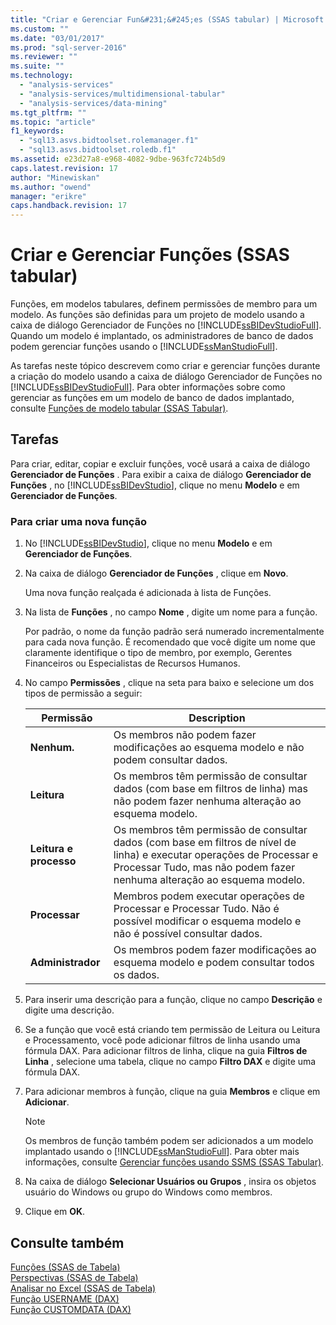 ```yaml
---
title: "Criar e Gerenciar Fun&#231;&#245;es (SSAS tabular) | Microsoft Docs"
ms.custom: ""
ms.date: "03/01/2017"
ms.prod: "sql-server-2016"
ms.reviewer: ""
ms.suite: ""
ms.technology: 
  - "analysis-services"
  - "analysis-services/multidimensional-tabular"
  - "analysis-services/data-mining"
ms.tgt_pltfrm: ""
ms.topic: "article"
f1_keywords: 
  - "sql13.asvs.bidtoolset.rolemanager.f1"
  - "sql13.asvs.bidtoolset.roledb.f1"
ms.assetid: e23d27a8-e968-4082-9dbe-963fc724b5d9
caps.latest.revision: 17
author: "Minewiskan"
ms.author: "owend"
manager: "erikre"
caps.handback.revision: 17
---
```

# Criar e Gerenciar Fun&#231;&#245;es (SSAS tabular)
  Funções, em modelos tabulares, definem permissões de membro para um modelo. As funções são definidas para um projeto de modelo usando a caixa de diálogo Gerenciador de Funções no [!INCLUDE[ssBIDevStudioFull](../../includes/ssbidevstudiofull-md.md)]. Quando um modelo é implantado, os administradores de banco de dados podem gerenciar funções usando o [!INCLUDE[ssManStudioFull](../../includes/ssmanstudiofull-md.md)].  
  
 As tarefas neste tópico descrevem como criar e gerenciar funções durante a criação do modelo usando a caixa de diálogo Gerenciador de Funções no [!INCLUDE[ssBIDevStudioFull](../../includes/ssbidevstudiofull-md.md)]. Para obter informações sobre como gerenciar as funções em um modelo de banco de dados implantado, consulte [Funções de modelo tabular &#40;SSAS Tabular&#41;](../../analysis-services/tabular-models/tabular-model-roles-ssas-tabular.md).  
  
## Tarefas  
 Para criar, editar, copiar e excluir funções, você usará a caixa de diálogo **Gerenciador de Funções** . Para exibir a caixa de diálogo **Gerenciador de Funções** , no [!INCLUDE[ssBIDevStudio](../../includes/ssbidevstudio-md.md)], clique no menu **Modelo** e em **Gerenciador de Funções**.  
  
###  <a name="bkmk_new_role"></a> Para criar uma nova função  
  
1.  No [!INCLUDE[ssBIDevStudio](../../includes/ssbidevstudio-md.md)], clique no menu **Modelo** e em **Gerenciador de Funções**.  
  
2.  Na caixa de diálogo **Gerenciador de Funções** , clique em **Novo**.  
  
     Uma nova função realçada é adicionada à lista de Funções.  
  
3.  Na lista de **Funções** , no campo **Nome** , digite um nome para a função.  
  
     Por padrão, o nome da função padrão será numerado incrementalmente para cada nova função. É recomendado que você digite um nome que claramente identifique o tipo de membro, por exemplo, Gerentes Financeiros ou Especialistas de Recursos Humanos.  
  
4.  No campo **Permissões** , clique na seta para baixo e selecione um dos tipos de permissão a seguir:  
  
    |Permissão|Description|  
    |----------------|-----------------|  
    |**Nenhum.**|Os membros não podem fazer modificações ao esquema modelo e não podem consultar dados.|  
    |**Leitura**|Os membros têm permissão de consultar dados (com base em filtros de linha) mas não podem fazer nenhuma alteração ao esquema modelo.|  
    |**Leitura e processo**|Os membros têm permissão de consultar dados (com base em filtros de nível de linha) e executar operações de Processar e Processar Tudo, mas não podem fazer nenhuma alteração ao esquema modelo.|  
    |**Processar**|Membros podem executar operações de Processar e Processar Tudo. Não é possível modificar o esquema modelo e não é possível consultar dados.|  
    |**Administrador**|Os membros podem fazer modificações ao esquema modelo e podem consultar todos os dados.|  
  
5.  Para inserir uma descrição para a função, clique no campo **Descrição** e digite uma descrição.  
  
6.  Se a função que você está criando tem permissão de Leitura ou Leitura e Processamento, você pode adicionar filtros de linha usando uma fórmula DAX. Para adicionar filtros de linha, clique na guia **Filtros de Linha** , selecione uma tabela, clique no campo **Filtro DAX** e digite uma fórmula DAX.  
  
7.  Para adicionar membros à função, clique na guia **Membros** e clique em **Adicionar**.  
  
    > [!NOTE]  
    >  Os membros de função também podem ser adicionados a um modelo implantado usando o [!INCLUDE[ssManStudioFull](../../includes/ssmanstudiofull-md.md)]. Para obter mais informações, consulte [Gerenciar funções usando SSMS &#40;SSAS Tabular&#41;](../../analysis-services/tabular-models/manage-roles-by-using-ssms-ssas-tabular.md).  
  
8.  Na caixa de diálogo **Selecionar Usuários ou Grupos** , insira os objetos usuário do Windows ou grupo do Windows como membros.  
  
9. Clique em **OK**.  
  
## Consulte também  
 [Funções &#40;SSAS de Tabela&#41;](../../analysis-services/tabular-models/roles-ssas-tabular.md)   
 [Perspectivas &#40;SSAS de Tabela&#41;](../../analysis-services/tabular-models/perspectives-ssas-tabular.md)   
 [Analisar no Excel &#40;SSAS de Tabela&#41;](../../analysis-services/tabular-models/analyze-in-excel-ssas-tabular.md)   
 [Função USERNAME (DAX)](http://msdn.microsoft.com/pt-br/22dddc4b-1648-4c89-8c93-f1151162b93f)   
 [Função CUSTOMDATA (DAX)](http://msdn.microsoft.com/pt-br/58235ad8-226c-43cc-8a69-5a52ac19dd4e)  
  
  